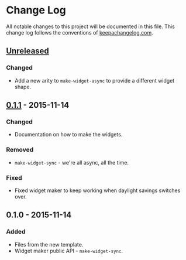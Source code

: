 # Change Log
All notable changes to this project will be documented in this file. This change log follows the conventions of [keepachangelog.com](http://keepachangelog.com/).

## [Unreleased][unreleased]
### Changed
- Add a new arity to `make-widget-async` to provide a different widget shape.

## [0.1.1] - 2015-11-14
### Changed
- Documentation on how to make the widgets.

### Removed
- `make-widget-sync` - we're all async, all the time.

### Fixed
- Fixed widget maker to keep working when daylight savings switches over.

## 0.1.0 - 2015-11-14
### Added
- Files from the new template.
- Widget maker public API - `make-widget-sync`.

[unreleased]: https://github.com/your-name/yaqp/compare/0.1.1...HEAD
[0.1.1]: https://github.com/your-name/yaqp/compare/0.1.0...0.1.1

